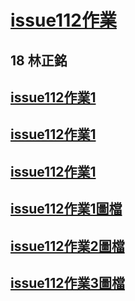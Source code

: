 # [issue112作業](./index51.py)
## 18 林正銘

## [issue112作業1](./index51.py)
## [issue112作業1](./index52.py)
## [issue112作業1](./index53.py)

## [issue112作業1圖檔](./image(3).png)
## [issue112作業2圖檔](./image(4).png)
## [issue112作業3圖檔](./image(5).png)
